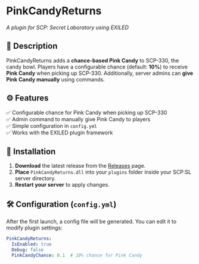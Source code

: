 # PinkCandyReturns  
*A plugin for SCP: Secret Laboratory using EXILED*  

## 📌 Description  
PinkCandyReturns adds a **chance-based Pink Candy** to SCP-330, the candy bowl. Players have a configurable chance (default: **10%**) to receive **Pink Candy** when picking up SCP-330. Additionally, server admins can **give Pink Candy manually** using commands.  

## ⚙️ Features  
✅ Configurable chance for Pink Candy when picking up SCP-330  
✅ Admin command to manually give Pink Candy to players  
✅ Simple configuration in `config.yml`  
✅ Works with the EXILED plugin framework  

## 🔧 Installation  
1. **Download** the latest release from the [Releases](https://github.com/VaultoftheForsaken/PinkCandyReturns/releases) page.  
2. **Place** `PinkCandyReturns.dll` into your `plugins` folder inside your SCP:SL server directory.  
3. **Restart your server** to apply changes.  

## 🛠️ Configuration (`config.yml`)  
After the first launch, a config file will be generated. You can edit it to modify plugin settings:  

```yaml
PinkCandyReturns:
  IsEnabled: true
  Debug: false
  PinkCandyChance: 0.1  # 10% chance for Pink Candy
